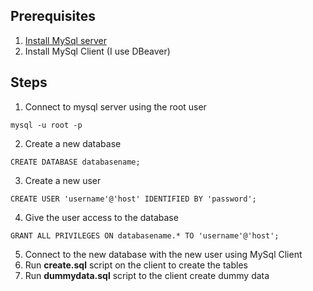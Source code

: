 ## Prerequisites
1. [Install MySql server](https://www.mysql.com/downloads/)
2. Install MySql Client (I use DBeaver)

## Steps
1. Connect to mysql server using the root user
```
mysql -u root -p
```
2. Create a new database
```
CREATE DATABASE databasename;
```
3. Create a new user
```
CREATE USER 'username'@'host' IDENTIFIED BY 'password';
```
4. Give the user access to the database
```
GRANT ALL PRIVILEGES ON databasename.* TO 'username'@'host';
```
5. Connect to the new database with the new user using MySql Client
6. Run **create.sql** script on the client to create the tables
7. Run **dummydata.sql** script to the client create dummy data